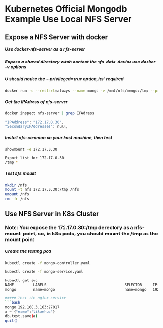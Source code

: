 Kubernetes Official Mongodb Example Use Local NFS Server
================

Expose a NFS Server with docker
----
##### Use docker-nfs-server as a nfs-server 
##### Expose a shared directory witch contect the nfs-data-device use docker -v options
##### U should notice the --privileged=true option, its' required
```bash
docker run -d --restart=always --name mongo -v /mnt/nfs/mongo:/tmp --privileged=true company/docker-nfs-server /tmp
```

##### Get the IPAdress of nfs-server
```bash
docker inspect nfs-server | grep IPAdress

"IPAddress": "172.17.0.30",
"SecondaryIPAddresses": null,
```

##### Install nfs-common on your host machine, then test
```bash
showmount -e 172.17.0.30

Export list for 172.17.0.30:
/tmp *

```
##### Test nfs mount
```bash 
mkdir /nfs
mount -t nfs 172.17.0.30:/tmp /nfs
umount /nfs
rm -fr /nfs
```

Use NFS Server in K8s Cluster
-------------------------

### Note: You expose the 172.17.0.30:/tmp derectory as a nfs-mount-point, so, in k8s pods, you should mount the /tmp as the mount point

##### Create the testing pod
```bash
kubectl create -f mongo-controller.yaml

kubectl create -f mongo-service.yaml

kubectl get svc
NAME         LABELS                                    SELECTOR     IP(S)           PORT(S)
mongo        name=mongo                                name=mongo   192.168.3.163   27017/TCP

##### Test the nginx service
```bash
mongo 192.168.3.163:27017
a = {"name":"litanhua"}
db.test.save(a)
quit()
```


